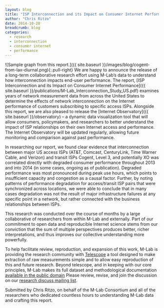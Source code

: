 ```yaml
---
layout: blog
title: "ISP Interconnection and its Impact on Consumer Internet Performance: Introducing A New M-Lab Consortium Technical Report"
author: "Chris Ritzo"
date: 2014-10-28
breadcrumb: blog
categories:
  - research
  - interconnection
  - consumer internet
  - performance
---
```


![Sample graph from this report.]({{ site.baseurl }}/images/blog/cogent-from-lax-diurnal.png){:.pull-right}
We are happy to announce the release of a long-term collaborative research effort using M-Lab’s data to understand how interconnection impacts end-user performance. The report, [ISP Interconnection and its Impact on Consumer Internet Performance]({{ site.baseurl }}/publications/M-Lab_Interconnection_Study_US.pdf) examines years of network measurement data from across the United States to determine the effects of network interconnection on the Internet performance of customers subscribing to specific access ISPs. Alongside this report, we are also pleased to release the [Internet Observatory]({{ site.baseurl }}/observatory) – a dynamic data visualization tool that will allow consumers, policymakers, and researchers to better understand the impact of ISP relationships on their own Internet access and performance. The Internet Observatory will be updated regularly, allowing future monitoring and comparison against past performance.

<!--more-->

In researching our report, we found clear evidence that interconnection between major US access ISPs (AT&T, Comcast, CenturyLink, Time Warner Cable, and Verizon) and transit ISPs Cogent, Level 3, and potentially XO was correlated directly with degraded consumer performance throughout 2013 and into 2014 (in some cases, ongoing as of publication). Degraded performance was most pronounced during peak use hours, which points to insufficient capacity and congestion as a causal factor. Further, by noting patterns of performance degradation for access/transit ISP pairs that were synchronized across locations, we were able to conclude that in many cases degradation was not the result of major infrastructure failures at any specific point in a network, but rather connected with the business relationships between ISPs.

This research was conducted over the course of months by a large collaborative of researchers from within M-Lab and externally. Part of our commitment to open data and reproducible Internet science stems from our conviction that the sum of multiple perspectives produces better, richer interpretations, and thus improves our collective understanding more powerfully.

To help facilitate review, reproduction, and expansion of this work, M-Lab is providing the research community with [Telescope](https://github.com/m-lab/telescope) a tool designed to make extraction of raw measurements simple and to allow easy reproduction of this and future research. Beyond telescope, and in keeping with our core principles, M-Lab makes its full dataset and methodological documentation [available in the public domain](https://console.developers.google.com/storage/m-lab/interconnection-study-2014/) Please review, revise, and join the discussion on our [research discuss mailing list](https://groups.google.com/a/measurementlab.net/forum/?fromgroups#!forum/discuss).

Submitted by Chris Ritzo, on behalf of the M-Lab Consortium and all of the researchers who dedicated countless hours to understanding M-Lab data and crafting this report.
